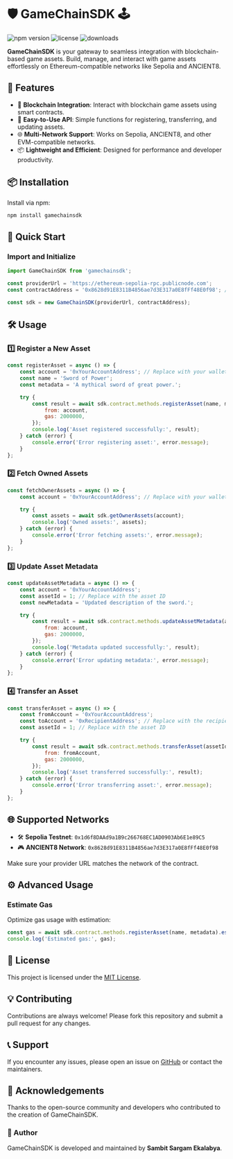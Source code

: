 # 🛡️ GameChainSDK 🕹️
![npm version](https://img.shields.io/npm/v/gamechainsdk)
![license](https://img.shields.io/github/license/sambitsargam/gamechainsdk)
![downloads](https://img.shields.io/npm/dt/gamechainsdk)

**GameChainSDK** is your gateway to seamless integration with blockchain-based game assets. Build, manage, and interact with game assets effortlessly on Ethereum-compatible networks like Sepolia and ANCIENT8.


## 🌟 Features
- 🔗 **Blockchain Integration**: Interact with blockchain game assets using smart contracts.
- 🚀 **Easy-to-Use API**: Simple functions for registering, transferring, and updating assets.
- 🌐 **Multi-Network Support**: Works on Sepolia, ANCIENT8, and other EVM-compatible networks.
- 📦 **Lightweight and Efficient**: Designed for performance and developer productivity.


## 📦 Installation

Install via npm:
```bash
npm install gamechainsdk
```


## 🚀 Quick Start

### Import and Initialize

```javascript
import GameChainSDK from 'gamechainsdk';

const providerUrl = 'https://ethereum-sepolia-rpc.publicnode.com';
const contractAddress = '0x8628d91E8311B4856ae7d3E317a0E8fFf48E0f98'; // ANCIENT8 network

const sdk = new GameChainSDK(providerUrl, contractAddress);
```


## 🛠️ Usage

### 1️⃣ Register a New Asset
```javascript
const registerAsset = async () => {
    const account = '0xYourAccountAddress'; // Replace with your wallet address
    const name = 'Sword of Power';
    const metadata = 'A mythical sword of great power.';

    try {
        const result = await sdk.contract.methods.registerAsset(name, metadata).send({
            from: account,
            gas: 2000000,
        });
        console.log('Asset registered successfully:', result);
    } catch (error) {
        console.error('Error registering asset:', error.message);
    }
};
```


### 2️⃣ Fetch Owned Assets
```javascript
const fetchOwnerAssets = async () => {
    const account = '0xYourAccountAddress'; // Replace with your wallet address

    try {
        const assets = await sdk.getOwnerAssets(account);
        console.log('Owned assets:', assets);
    } catch (error) {
        console.error('Error fetching assets:', error.message);
    }
};
```


### 3️⃣ Update Asset Metadata
```javascript
const updateAssetMetadata = async () => {
    const account = '0xYourAccountAddress';
    const assetId = 1; // Replace with the asset ID
    const newMetadata = 'Updated description of the sword.';

    try {
        const result = await sdk.contract.methods.updateAssetMetadata(assetId, newMetadata).send({
            from: account,
            gas: 2000000,
        });
        console.log('Metadata updated successfully:', result);
    } catch (error) {
        console.error('Error updating metadata:', error.message);
    }
};
```


### 4️⃣ Transfer an Asset
```javascript
const transferAsset = async () => {
    const fromAccount = '0xYourAccountAddress';
    const toAccount = '0xRecipientAddress'; // Replace with the recipient's address
    const assetId = 1; // Replace with the asset ID

    try {
        const result = await sdk.contract.methods.transferAsset(assetId, toAccount).send({
            from: fromAccount,
            gas: 2000000,
        });
        console.log('Asset transferred successfully:', result);
    } catch (error) {
        console.error('Error transferring asset:', error.message);
    }
};
```


## 🌐 Supported Networks

- 🛠️ **Sepolia Testnet**: `0x1d6f8DAAd9a1B9c266768EC1AD0903Ab6E1e89C5`
- 🎮 **ANCIENT8 Network**: `0x8628d91E8311B4856ae7d3E317a0E8fFf48E0f98`

Make sure your provider URL matches the network of the contract.

## ⚙️ Advanced Usage

### Estimate Gas
Optimize gas usage with estimation:
```javascript
const gas = await sdk.contract.methods.registerAsset(name, metadata).estimateGas({ from: account });
console.log('Estimated gas:', gas);
```



## 📜 License

This project is licensed under the [MIT License](LICENSE).


## 💡 Contributing

Contributions are always welcome! Please fork this repository and submit a pull request for any changes.


## 📞 Support

If you encounter any issues, please open an issue on [GitHub](https://github.com/sambitsargam/gamechainsdk) or contact the maintainers.


## 🙌 Acknowledgements

Thanks to the open-source community and developers who contributed to the creation of GameChainSDK.


### 📖 Author

GameChainSDK is developed and maintained by **Sambit Sargam Ekalabya**.
